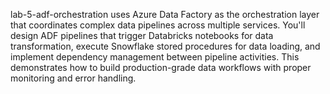 lab-5-adf-orchestration uses Azure Data Factory as the orchestration layer that coordinates complex data pipelines across multiple services. You'll design ADF pipelines that trigger Databricks notebooks for data transformation, execute Snowflake stored procedures for data loading, and implement dependency management between pipeline activities. This demonstrates how to build production-grade data workflows with proper monitoring and error handling.